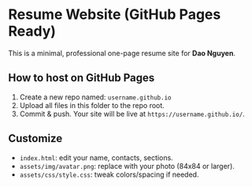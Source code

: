 # Resume Website (GitHub Pages Ready)

This is a minimal, professional one-page resume site for **Dao Nguyen**.

## How to host on GitHub Pages
1. Create a new repo named: `username.github.io`
2. Upload all files in this folder to the repo root.
3. Commit & push. Your site will be live at `https://username.github.io/`.

## Customize
- `index.html`: edit your name, contacts, sections.
- `assets/img/avatar.png`: replace with your photo (84x84 or larger).
- `assets/css/style.css`: tweak colors/spacing if needed.
